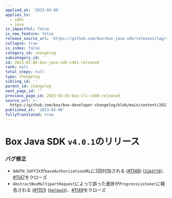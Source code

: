 ```yaml
---
applied_at: '2023-03-06'
applies_to:
  - sdks
  - java
is_impactful: false
is_new_feature: false
release_source_url: 'https://github.com/box/box-java-sdk/releases/tag/v4.0.1'
collapse: true
is_index: false
category_id: changelog
subcategory_id: ''
id: 2023-03-06-box-java-sdk-v401-released
rank: null
total_steps: null
type: changelog
sibling_id: ''
parent_id: changelog
next_page_id: ''
previous_page_id: 2023-03-03-box-cli-v380-released
source_url: >-
  https://github.com/box/box-developer-changelog/blob/main/content/2023/03-06-box-java-sdk-v401-released.md
published_at: '2023-03-06'
fullyTranslated: true
---
```

# Box Java SDK `v4.0.1`のリリース

### バグ修正

* `OAUTH_SUFFIX`が`baseAuthorizationURL`に2回付加される ([#1148][1]) ([`3164770`][2])、[#1147][3]をクローズ
* `AbstractBoxMultipartRequest`によって誤った進捗が`ProgressListener`に報告される ([#1151][4]) ([`947ded3`][5])、[#1149][6]をクローズ

[1]: https://github.com/box/box-java-sdk/issues/1148

[2]: https://github.com/box/box-java-sdk/commit/3164770498e5115a43318640735317a896950f54

[3]: https://github.com/box/box-java-sdk/issues/1147

[4]: https://github.com/box/box-java-sdk/issues/1151

[5]: https://github.com/box/box-java-sdk/commit/947ded394490fc840b8191bc7ad69ae0ea5f5c7d

[6]: https://github.com/box/box-java-sdk/issues/1149
